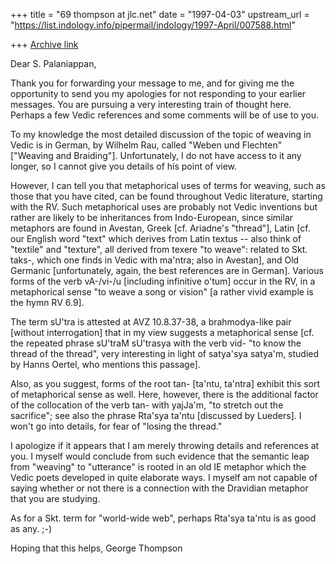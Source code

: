 +++
title = "69 thompson at jlc.net"
date = "1997-04-03"
upstream_url = "https://list.indology.info/pipermail/indology/1997-April/007588.html"

+++
[Archive link](https://list.indology.info/pipermail/indology/1997-April/007588.html)

Dear S. Palaniappan,

Thank you for forwarding your message to me, and for giving me the
opportunity to send you my apologies for not responding to your earlier
messages.  You are pursuing a very interesting train of thought here.
Perhaps a few Vedic references and some comments will be of use to you.

To my knowledge the most detailed discussion of the topic of weaving in
Vedic is in German, by Wilhelm Rau, called "Weben und Flechten" ["Weaving
and Braiding"].  Unfortunately, I do not have access to it any longer, so I
cannot give you details of his point of view.

However, I can tell you that metaphorical uses of terms for weaving, such
as those that you have cited, can be found throughout Vedic literature,
starting with the RV.  Such metaphorical uses are probably not Vedic
inventions but rather are likely to be inheritances from Indo-European,
since similar metaphors are found in Avestan, Greek [cf. Ariadne's
"thread"], Latin [cf. our English word "text" which derives from Latin
textus -- also think of "textile" and "texture", all derived from texere
"to weave": related to Skt. taks-, which one finds in Vedic with ma'ntra;
also in Avestan], and Old Germanic [unfortunately, again, the best
references are in German].  Various forms of the verb vA-/vi-/u [including
infinitive o'tum] occur in the RV, in a metaphorical sense "to weave a song
or vision" [a rather vivid example is the hymn RV 6.9].

The term sU'tra is attested at AVZ 10.8.37-38, a brahmodya-like pair
[without interrogation] that in my view suggests a metaphorical sense [cf.
the repeated phrase sU'traM sU'trasya with the verb vid- "to know the
thread of the thread", very interesting in light of satya'sya satya'm,
studied by Hanns Oertel, who mentions this passage].

Also, as you suggest, forms of the root tan- [ta'ntu, ta'ntra] exhibit this
sort of metaphorical sense as well.  Here, however, there is the additional
factor of the collocation of the verb tan- with yajJa'm, "to stretch out
the sacrifice"; see also the phrase Rta'sya ta'ntu [discussed by Lueders].
I won't go into details, for fear of "losing the thread."

I apologize if it appears that I am merely throwing details and references
at you.  I myself would conclude from such evidence that the semantic leap
from "weaving" to "utterance" is rooted in an old IE metaphor which the
Vedic poets developed in quite elaborate ways. I myself am not capable of
saying whether or not there is a connection with the Dravidian metaphor
that you are studying.

As for a Skt. term for "world-wide web", perhaps Rta'sya ta'ntu is as good
as any. ;-)

Hoping that this helps,
George Thompson







